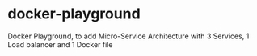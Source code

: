 # docker-playground
Docker Playground, to add Micro-Service Architecture with 3 Services, 1 Load balancer and 1 Docker file 
